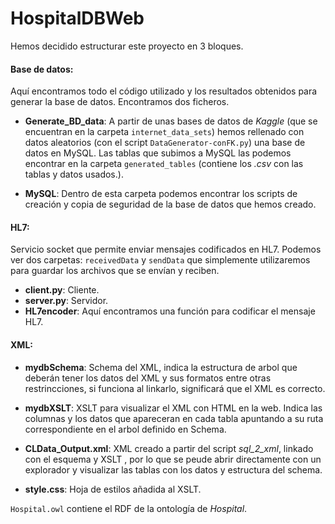 # HospitalDBWeb

Hemos decidido estructurar este proyecto en 3 bloques.

#### Base de datos:

Aquí encontramos todo el código utilizado y los resultados obtenidos para generar la base de datos. Encontramos dos ficheros.

- **Generate_BD_data**: A partir de unas bases de datos de *Kaggle* (que se encuentran en la carpeta `internet_data_sets`) hemos rellenado con datos aleatorios (con el script `DataGenerator-conFK.py`) una base de datos en MySQL. Las tablas que subimos a MySQL las podemos encontrar en la carpeta `generated_tables` (contiene los *.csv* con las tablas y datos usados.).

- **MySQL**: Dentro de esta carpeta podemos encontrar los scripts de creación y copia de seguridad de la base de datos que hemos creado.

#### HL7:

Servicio socket que permite enviar mensajes codificados en HL7. Podemos ver dos carpetas: `receivedData` y `sendData` que simplemente utilizaremos para guardar los archivos que se envían y reciben.

- **client.py**: Cliente.
- **server.py**: Servidor.
- **HL7encoder**: Aquí encontramos una función para codificar el mensaje HL7.

#### XML:

- **mydbSchema**: Schema del XML, indica la estructura de arbol que deberán tener los datos del XML y sus formatos entre otras restrincciones, si funciona al linkarlo, significará que el XML es correcto.

- **mydbXSLT**: XSLT para visualizar el XML con HTML en la web. Indica las columnas y los datos que apareceran en cada tabla apuntando a su ruta correspondiente en el arbol definido en Schema.

- **CLData_Output.xml**: XML creado a partir del script *sql_2_xml*, linkado con el esquema y XSLT , por lo que se peude abrir directamente con un explorador y visualizar las tablas con los datos y estructura del schema.

- **style.css**: Hoja de estilos añadida al XSLT.
  

`Hospital.owl` contiene el RDF de la ontología de $Hospital$.
